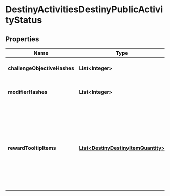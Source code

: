 
# DestinyActivitiesDestinyPublicActivityStatus

## Properties
Name | Type | Description | Notes
------------ | ------------- | ------------- | -------------
**challengeObjectiveHashes** | **List&lt;Integer&gt;** | Active Challenges for the activity, if any - represented as hashes for DestinyObjectiveDefinitions. |  [optional]
**modifierHashes** | **List&lt;Integer&gt;** | The active modifiers on this activity, if any - represented as hashes for DestinyActivityModifierDefinitions. |  [optional]
**rewardTooltipItems** | [**List&lt;DestinyDestinyItemQuantity&gt;**](DestinyDestinyItemQuantity.md) | If the activity itself provides any specific \&quot;mock\&quot; rewards, this will be the items and their quantity.  Why \&quot;mock\&quot;, you ask? Because these are the rewards as they are represented in the tooltip of the Activity.  These are often pointers to fake items that look good in a tooltip, but represent an abstract concept of what you will get for a reward rather than the specific items you may obtain. |  [optional]



